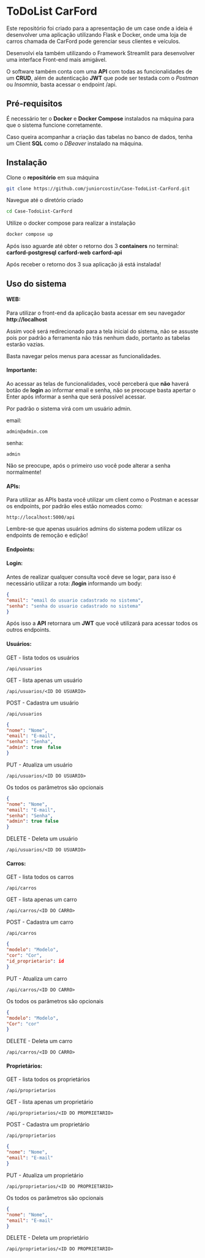 # ToDoList CarFord

Este repositório foi criado para a apresentação de um case onde a ideia é desenvolver uma aplicação utilizando Flask e Docker, onde uma loja de carros chamada de CarFord pode gerenciar seus clientes e veículos.

Desenvolvi ela também utilizando o Framework Streamlit para desenvolver uma interface Front-end mais amigável.

O software também conta com uma **API** com todas as funcionalidades de um **CRUD**, além de autenticação **JWT** que pode ser testada com o *Postman* ou *Insomnia*, basta acessar o endpoint /api.

## Pré-requisitos

É necessário ter o **Docker** e **Docker Compose** instalados na máquina para que o sistema funcione corretamente.

Caso queira acompanhar a criação das tabelas no banco de dados, tenha um Client **SQL** como o *DBeaver* instalado na máquina.

## Instalação

Clone o **repositório** em sua máquina

```bash
git clone https://github.com/juniorcostin/Case-TodoList-CarFord.git
```
Navegue até o diretório criado

```bash
cd Case-TodoList-CarFord
```
Utilize o docker compose para realizar a instalação

```bash
docker compose up
```

Após isso aguarde até obter o retorno dos 3 **containers** no terminal:
**carford-postgresql**
**carford-web**
**carford-api**

Após receber o retorno dos 3 sua aplicação já está instalada!

## Uso do sistema

#### WEB:
Para utilizar o front-end da aplicação basta acessar em seu navegador **http://localhost**

Assim você será redirecionado para a tela inicial do sistema, não se assuste pois por padrão a ferramenta não trás nenhum dado, portanto as tabelas estarão vazias.

Basta navegar pelos menus para acessar as funcionalidades.

#### Importante:
Ao acessar as telas de funcionalidades, você perceberá que **não** haverá botão de **login** ao informar email e senha, não se preocupe basta apertar o Enter após informar a senha que será possível acessar.

Por padrão o sistema virá com um usuário admin.

email:
```
admin@admin.com
```
senha:
```
admin
```

Não se preocupe, após o primeiro uso você pode alterar a senha normalmente!

#### APIs:

Para utilizar as APIs basta você utilizar um client como o Postman e acessar os endpoints, por padrão eles estão nomeados como:

```
http://localhost:5000/api
```

Lembre-se que apenas usuários admins do sistema podem utilizar os endpoints de remoção e edição!

#### Endpoints:
#### Login:
Antes de realizar qualquer consulta você deve se logar, para isso é necessário utilizar a rota: **/login** informando um body:

```json
{
"email": "email do usuario cadastrado no sistema",
"senha": "senha do usuario cadastrado no sistema"
}
```
Após isso a **API** retornara um **JWT** que você utilizará para acessar todos os outros endpoints.
#### Usuários:
GET - lista todos os usuários
```
/api/usuarios
```
GET - lista apenas um usuário
```
/api/usuarios/<ID DO USUARIO>
```
POST - Cadastra um usuário
```
/api/usuarios
```
```json
{
"nome": "Nome",
"email": "E-mail",
"senha": "Senha",
"admin": true  false
}
```
PUT - Atualiza um usuário
```
/api/usuarios/<ID DO USUARIO>
```
Os todos os parâmetros são opcionais
```json
{
"nome": "Nome",
"email": "E-mail",
"senha": "Senha",
"admin": true false
}
```
DELETE - Deleta um usuário
```
/api/usuarios/<ID DO USUARIO>
```


#### Carros:
GET - lista todos os carros
```
/api/carros
```
GET - lista apenas um carro
```
/api/carros/<ID DO CARRO>
```
POST - Cadastra um carro
```
/api/carros
```
```json
{
"modelo": "Modelo",
"cor": "Cor",
"id_proprietario": id
}
```
PUT - Atualiza um carro
```
/api/carros/<ID DO CARRO>
```
Os todos os parâmetros são opcionais
```json
{
"modelo": "Modelo",
"Cor": "cor"
}
```
DELETE - Deleta um carro
```
/api/carros/<ID DO CARRO>
```


#### Proprietários:
GET - lista todos os proprietários
```
/api/proprietarios
```
GET - lista apenas um proprietário
```
/api/proprietarios/<ID DO PROPRIETARIO>
```
POST - Cadastra um proprietário
```
/api/proprietarios
```
```json
{
"nome": "Nome",
"email": "E-mail"
}
```
PUT - Atualiza um proprietário
```
/api/proprietarios/<ID DO PROPRIETARIO>
```
Os todos os parâmetros são opcionais
```json
{
"nome": "Nome",
"email": "E-mail"
}
```
DELETE - Deleta um proprietário
```
/api/proprietarios/<ID DO PROPRIETARIO>
```
